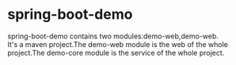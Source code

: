 # spring-boot-demo
spring-boot-demo contains two modules:demo-web,demo-web.<br>
It's a maven project.The demo-web module is the web of the whole project.The demo-core module is the service of the whole project. <br>
